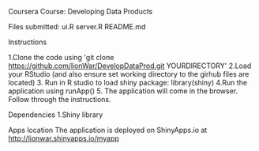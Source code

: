 Coursera Course: Developing Data Products

Files submitted:
ui.R
server.R
README.md

Instructions

1.Clone the code using 'git clone https://github.com/lionWar/DevelopDataProd.git YOURDIRECTORY'
2.Load your RStudio (and also ensure set working directory to the girhub files are located)
3. Run in R studio to load shiny package: 
   library(shiny)
4.Run the application using runApp()
5. The application will come in the browser. Follow through the instructions.


Dependencies
1.Shiny library

Apps location
The application is deployed on ShinyApps.io at http://lionwar.shinyapps.io/myapp

